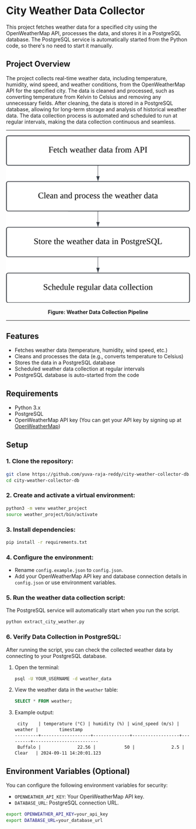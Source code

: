# City Weather Data Collector

This project fetches weather data for a specified city using the OpenWeatherMap API, processes the data, and stores it in a PostgreSQL database. The PostgreSQL service is automatically started from the Python code, so there's no need to start it manually.

## Project Overview

The project collects real-time weather data, including temperature, humidity, wind speed, and weather conditions, from the OpenWeatherMap API for the specified city.
The data is cleaned and processed, such as converting temperature from Kelvin to Celsius and removing any unnecessary fields.
After cleaning, the data is stored in a PostgreSQL database, allowing for long-term storage and analysis of historical weather data.
The data collection process is automated and scheduled to run at regular intervals, making the data collection continuous and seamless.

---

<p align="center">
  <img src="https://github.com/yuva-raja-reddy/city-weather-collector-db/blob/main/images/pipeline.png" alt="Weather Data Collection Pipeline">
</p>

<p align="center"><strong>Figure: Weather Data Collection Pipeline</strong></p>

---

## Features
- Fetches weather data (temperature, humidity, wind speed, etc.)
- Cleans and processes the data (e.g., converts temperature to Celsius)
- Stores the data in a PostgreSQL database
- Scheduled weather data collection at regular intervals
- PostgreSQL database is auto-started from the code

## Requirements
- Python 3.x
- PostgreSQL
- OpenWeatherMap API key (You can get your API key by signing up at [OpenWeatherMap](https://home.openweathermap.org/users/sign_up))

## Setup

### 1. Clone the repository:
```bash
git clone https://github.com/yuva-raja-reddy/city-weather-collector-db.git
cd city-weather-collector-db
```

### 2. Create and activate a virtual environment:
```bash
python3 -m venv weather_project
source weather_project/bin/activate
```

### 3. Install dependencies:
```bash
pip install -r requirements.txt
```

### 4. Configure the environment:
- Rename `config.example.json` to `config.json`.
- Add your OpenWeatherMap API key and database connection details in `config.json` or use environment variables.

### 5. Run the weather data collection script:
The PostgreSQL service will automatically start when you run the script.
```bash
python extract_city_weather.py
```

### 6. Verify Data Collection in PostgreSQL:
After running the script, you can check the collected weather data by connecting to your PostgreSQL database.

1. Open the terminal:
   ```bash
   psql -U YOUR_USERNAME -d weather_data
   ```

2. View the weather data in the `weather` table:
   ```sql
   SELECT * FROM weather;
   ```

3. Example output:
   ```
    city    | temperature (°C) | humidity (%) | wind_speed (m/s) | weather |        timestamp        
   ---------+-------------------+--------------+------------------+---------+-------------------------
    Buffalo |              22.56 |           50 |              2.5 | Clear   | 2024-09-11 14:20:01.123
   ```

## Environment Variables (Optional)
You can configure the following environment variables for security:
- `OPENWEATHER_API_KEY`: Your OpenWeatherMap API key.
- `DATABASE_URL`: PostgreSQL connection URL.

```bash
export OPENWEATHER_API_KEY=your_api_key
export DATABASE_URL=your_database_url
```

